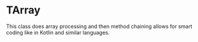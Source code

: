 # TArray
This class does array processing and then method chaining allows for smart coding like in Kotlin and similar languages.
